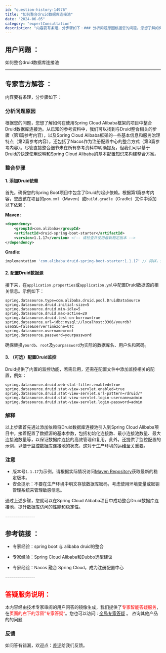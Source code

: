 ```yaml
---
id: "question-history-14976"
title: "如何整合druid数据库连接池"
date: "2024-06-05"
category: "expertConsultation"
description: "内容要有条理，分步骤如下：### 分析问题原因根据您的问题，您想了解如何在使用Spring Cloud Alibaba框架的项目中整合Druid数据库连接池。从已知的参考资料中，我们可以找到与Druid整合相关的步骤（第1篇参考内容），以及Spring Cloud Alibaba框架的一些基本信息和"
---
```


## 用户问题 ： 
 如何整合druid数据库连接池  

---------------
## 专家官方解答 ：

内容要有条理，分步骤如下：

### 分析问题原因

根据您的问题，您想了解如何在使用Spring Cloud Alibaba框架的项目中整合Druid数据库连接池。从已知的参考资料中，我们可以找到与Druid整合相关的步骤（第1篇参考内容），以及Spring Cloud Alibaba框架的一些基本信息和服务治理特点（第2篇参考内容），还包括了Nacos作为注册配置中心的整合方式（第3篇参考内容）。尽管直接整合细节未在所有参考资料中明确提及，但我们可以基于Druid的快速使用说明和Spring Cloud Alibaba的基本配置知识来构建整合方案。

### 整合步骤

#### 1. 添加Druid依赖

首先，确保您的Spring Boot项目中包含了Druid的起步依赖。根据第1篇参考内容，您应该在项目的`pom.xml`（Maven）或`build.gradle`（Gradle）文件中添加以下依赖：

**Maven:**
```xml
<dependency>
    <groupId>com.alibaba</groupId>
    <artifactId>druid-spring-boot-starter</artifactId>
    <version>1.1.17</version> <!-- 请检查并使用最新稳定版本 -->
</dependency>
```

**Gradle:**
```groovy
implementation 'com.alibaba:druid-spring-boot-starter:1.1.17' // 同样，请确认并使用最新版本
```

#### 2. 配置Druid数据源

接下来，在`application.properties`或`application.yml`中配置Druid数据源的相关信息。示例如下：

```properties
spring.datasource.type=com.alibaba.druid.pool.DruidDataSource
spring.datasource.druid.initial-size=5
spring.datasource.druid.min-idle=5
spring.datasource.druid.max-active=20
spring.datasource.druid.test-on-borrow=true
spring.datasource.url=jdbc:mysql://localhost:3306/yourdb?useSSL=false&serverTimezone=UTC
spring.datasource.username=root
spring.datasource.password=yourpassword
```

确保替换`yourdb`、`root`及`yourpassword`为实际的数据库名、用户名和密码。

#### 3. （可选）配置Druid监控

Druid提供了内置的监控功能，若需启用，还需在配置文件中添加监控相关的配置，例如：

```properties
spring.datasource.druid.web-stat-filter.enabled=true
spring.datasource.druid.stat-view-servlet.enabled=true
spring.datasource.druid.stat-view-servlet.url-pattern=/druid/*
spring.datasource.druid.stat-view-servlet.login-username=admin
spring.datasource.druid.stat-view-servlet.login-password=admin
```

### 解释

以上步骤首先通过添加依赖将Druid数据库连接池引入到Spring Cloud Alibaba项目中，接着配置了数据源的基本参数，包括初始化连接数、最小连接池数量、最大连接池数量等，以保证数据库连接的高效管理和复用。此外，还提供了监控配置的示例，以便于监控数据库连接池的状态，这对于生产环境的运维至关重要。

### 注意

- 版本号`1.1.17`为示例，请根据实际情况访问[Maven Repository](https://mvnrepository.com/artifact/com.alibaba/druid-spring-boot-starter)获取最新的稳定版本。
- 安全提示：不要在生产环境中明文存放数据库密码，考虑使用环境变量或密钥管理系统来管理敏感信息。

通过上述步骤，您就可以在Spring Cloud Alibaba项目中成功整合Druid数据库连接池，提升数据库访问的性能和稳定性。


<font color="#949494">---------------</font> 


## 参考链接 ：

* 专家经验：spring boot 与 alibaba druid的整合 
 
 * 专家经验：Spring Cloud Alibaba和Dubbo选型建议 
 
 * 专家经验：Nacos 融合 Spring Cloud，成为注册配置中心 


 <font color="#949494">---------------</font> 
 


## <font color="#FF0000">答疑服务说明：</font> 

本内容经由技术专家审阅的用户问答的镜像生成，我们提供了<font color="#FF0000">专家智能答疑服务</font>，在<font color="#FF0000">页面的右下的浮窗”专家答疑“</font>。您也可以访问 : [全局专家答疑](https://answer.opensource.alibaba.com/docs/intro) 。 咨询其他产品的的问题

### 反馈
如问答有错漏，欢迎点：[差评](https://ai.nacos.io/user/feedbackByEnhancerGradePOJOID?enhancerGradePOJOId=15081)给我们反馈。
